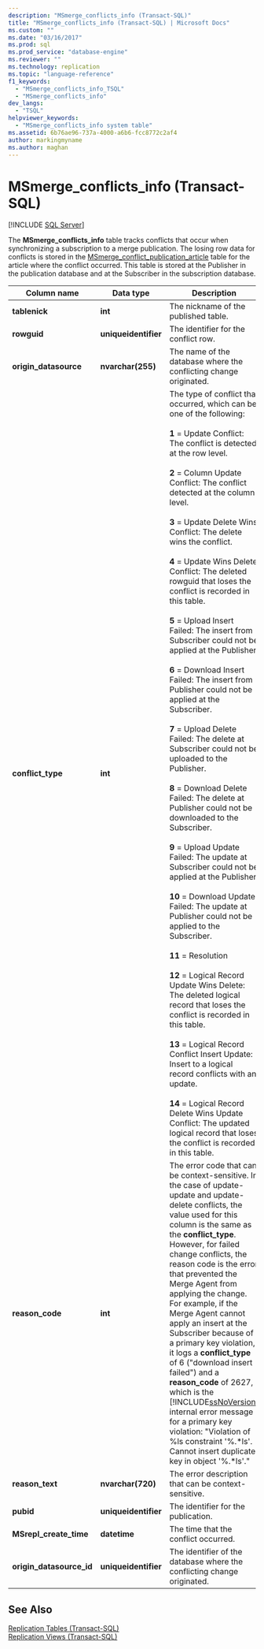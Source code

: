 ```yaml
---
description: "MSmerge_conflicts_info (Transact-SQL)"
title: "MSmerge_conflicts_info (Transact-SQL) | Microsoft Docs"
ms.custom: ""
ms.date: "03/16/2017"
ms.prod: sql
ms.prod_service: "database-engine"
ms.reviewer: ""
ms.technology: replication
ms.topic: "language-reference"
f1_keywords: 
  - "MSmerge_conflicts_info_TSQL"
  - "MSmerge_conflicts_info"
dev_langs: 
  - "TSQL"
helpviewer_keywords: 
  - "MSmerge_conflicts_info system table"
ms.assetid: 6b76ae96-737a-4000-a6b6-fcc8772c2af4
author: markingmyname
ms.author: maghan
---
```

# MSmerge_conflicts_info (Transact-SQL)
[!INCLUDE [SQL Server](../../includes/applies-to-version/sqlserver.md)]

  The **MSmerge_conflicts_info** table tracks conflicts that occur when synchronizing a subscription to a merge publication. The losing row data for conflicts is stored in the [MSmerge_conflict_publication_article](../../relational-databases/system-tables/msmerge-conflict-publication-article-transact-sql.md) table for the article where the conflict occurred. This table is stored at the Publisher in the publication database and at the Subscriber in the subscription database.  
  
|Column name|Data type|Description|  
|-----------------|---------------|-----------------|  
|**tablenick**|**int**|The nickname of the published table.|  
|**rowguid**|**uniqueidentifier**|The identifier for the conflict row.|  
|**origin_datasource**|**nvarchar(255)**|The name of the database where the conflicting change originated.|  
|**conflict_type**|**int**|The type of conflict that occurred, which can be one of the following:<br /><br /> **1** = Update Conflict: The conflict is detected at the row level.<br /><br /> **2** = Column Update Conflict: The conflict detected at the column level.<br /><br /> **3** = Update Delete Wins Conflict: The delete wins the conflict.<br /><br /> **4** = Update Wins Delete Conflict: The deleted rowguid that loses the conflict is recorded in this table.<br /><br /> **5** = Upload Insert Failed: The insert from Subscriber could not be applied at the Publisher.<br /><br /> **6** = Download Insert Failed: The insert from Publisher could not be applied at the Subscriber.<br /><br /> **7** = Upload Delete Failed: The delete at Subscriber could not be uploaded to the Publisher.<br /><br /> **8** = Download Delete Failed: The delete at Publisher could not be downloaded to the Subscriber.<br /><br /> **9** = Upload Update Failed: The update at Subscriber could not be applied at the Publisher.<br /><br /> **10** = Download Update Failed: The update at Publisher could not be applied to the Subscriber.<br /><br /> **11** = Resolution<br /><br /> **12** = Logical Record Update Wins Delete: The deleted logical record that loses the conflict is recorded in this table.<br /><br /> **13** = Logical Record Conflict Insert Update: Insert to a logical record conflicts with an update.<br /><br /> **14** = Logical Record Delete Wins Update Conflict: The updated logical record that loses the conflict is recorded in this table.|  
|**reason_code**|**int**|The error code that can be context-sensitive. In the case of update-update and update-delete conflicts, the value used for this column is the same as the **conflict_type**. However, for failed change conflicts, the reason code is the error that prevented the Merge Agent from applying the change. For example, if the Merge Agent cannot apply an insert at the Subscriber because of a primary key violation, it logs a **conflict_type** of 6 ("download insert failed") and a **reason_code** of 2627, which is the [!INCLUDE[ssNoVersion](../../includes/ssnoversion-md.md)] internal error message for a primary key violation: "Violation of %ls constraint '%.*ls'. Cannot insert duplicate key in object '%.\*ls'."|  
|**reason_text**|**nvarchar(720)**|The error description that can be context-sensitive.|  
|**pubid**|**uniqueidentifier**|The identifier for the publication.|  
|**MSrepl_create_time**|**datetime**|The time that the conflict occurred.|  
|**origin_datasource_id**|**uniqueidentifier**|The identifier of the database where the conflicting change originated.|  
  
## See Also  
 [Replication Tables &#40;Transact-SQL&#41;](../../relational-databases/system-tables/replication-tables-transact-sql.md)   
 [Replication Views &#40;Transact-SQL&#41;](../../relational-databases/system-views/replication-views-transact-sql.md)  
  
  
